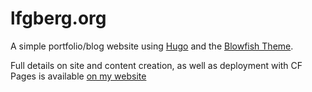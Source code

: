 # lfgberg.org

A simple portfolio/blog website using [Hugo](https://gohugo.io/) and the [Blowfish Theme](https://blowfish.page/).

Full details on site and content creation, as well as deployment with CF Pages is available [on my website](https://lfgberg.org/posts/development/hugo/)
